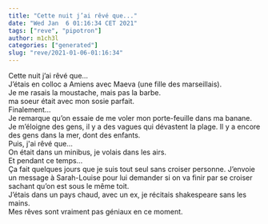 ```yaml
---
title: "Cette nuit j’ai rêvé que..."
date: "Wed Jan  6 01:16:34 CET 2021"
tags: ["reve", "pipotron"]
author: m1ch3l
categories: ["generated"]
slug: "reve/2021-01-06-01:16:34"
---
```


Cette nuit j’ai rêvé que...<br>
J’étais en colloc a Amiens avec Maeva (une fille des marseillais).<br>
Je me rasais la moustache, mais pas la barbe.<br>
ma soeur était avec mon sosie parfait.<br>
Finalement...<br>
Je remarque qu’on essaie de me voler mon porte-feuille dans ma banane. Je m’éloigne des gens, il y a des vagues qui dévastent la plage. Il y a encore des gens dans la mer, dont des enfants.<br>
Puis, j'ai rêvé que...<br>
On était dans un minibus, je volais dans les airs.<br>
Et pendant ce temps...<br>
Ça fait quelques jours que je suis tout seul sans croiser personne. J’envoie un message à Sarah-Louise pour lui demander si on va finir par se croiser sachant qu’on est sous le même toit.<br>
J’étais dans un pays chaud, avec un ex, je récitais shakespeare sans les mains.<br>
Mes rêves sont vraiment pas géniaux en ce moment.<br>
